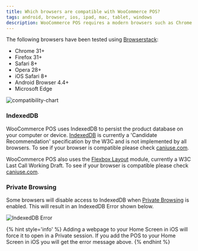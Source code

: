 ```yaml
---
title: Which browsers are compatible with WooCommerce POS?
tags: android, browser, ios, ipad, mac, tablet, windows
description: WooCommerce POS requires a modern browsers such as Chrome on the desktop or Safari 8 on iOS.
---
```


The following browsers have been tested using [Browserstack](http://browserstack.com):

*   Chrome 31+
*   Firefox 31+
*   Safari 8+
*   Opera 28+
*   iOS Safari 8+
*   Android Browser 4.4+
*   Microsoft Edge

![compatibility-chart](https://wcpos.com/wp-content/uploads/2015/06/compatibility-chart.png "Browsers compatible with WooCommerce POS")

### IndexedDB

WooCommerce POS uses IndexedDB to persist the product database on your computer or device. 
[IndexedDB](http://www.w3.org/TR/IndexedDB/) is currently a 'Candidate Recommendation' specification by the W3C and is not implemented by all browsers. 
To see if your browser is compatible please check [caniuse.com](http://caniuse.com/indexeddb). 

WooCommerce POS also uses the [Flexbox Layout](http://www.w3.org/TR/2015/WD-css-flexbox-1-20150514/) module, currently a W3C Last Call Working Draft. 
To see if your browser is compatible please check [caniuse.com](http://caniuse.com/flexbox).

### Private Browsing

Some browsers will disable access to IndexedDB when [Private Browsing](https://en.wikipedia.org/wiki/Privacy_mode) is enabled. 
This will result in an IndexedDB Error shown below. 

![IndexedDB Error](https://wcpos.com/wp-content/uploads/2016/07/indexedDB-error-e1469516372906.png "Example of indexedDB error due to Private Browsing")

{% hint style='info' %}
Adding a webpage to your Home Screen in iOS will force it to open in a Private session. 
If you add the POS to your Home Screen in iOS you will get the error message above.
{% endhint %}